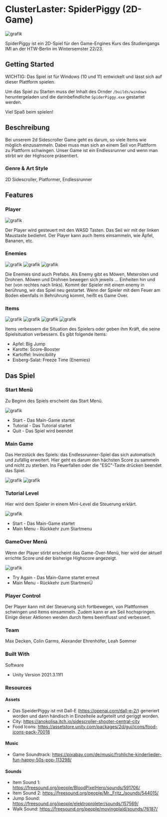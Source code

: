 # ClusterLaster: SpiderPiggy (2D-Game)

![grafik](https://user-images.githubusercontent.com/68195151/204862033-70915c4a-265a-416c-aa87-af29313474ea.png)

SpiderPiggy ist ein 2D-Spiel für den Game-Engines Kurs des Studiengangs IMI an der HTW-Berlin im Wintersemster 22/23.

## Getting Started

WICHTIG: Das Spiel ist für Windows (10 und 11) entwickelt und lässt sich auf dieser Plattform spielen.

Um das Spiel zu Starten muss der Inhalt des Ornder <code>/builds/windows</code> heruntergeladen und die darinbefindliche <code>SpiderPiggy.exe</code> gestartet werden.

Viel Spaß beim spielen!

## Beschreibung

Bei unserem 2d Sidescroller Game geht es darum, so viele Items wie möglich einzusammeln. 
Dabei muss man sich an einem Seil von Plattform zu Plattform schwingen.
Unser Game ist ein Endlessrunner und wenn man stirbt wir der Highscore präsentiert.  

### Genre & Art Style
2D Sidescroller, Platformer, Endlessrunner

## Features

### Player 

![grafik](https://user-images.githubusercontent.com/68195151/204776815-ca0aeb79-7d34-4dd1-b47d-fa2b945a79e1.png)

Der Player wird gesteuert mit den WASD Tasten.
Das Seil wir mit der linken Maustaste bediehnt.
Der Player kann auch Items einsammeln, wie Äpfel, Bananen, etc.

### Enemies

![grafik](https://user-images.githubusercontent.com/68195151/204775489-708f0707-4a34-4570-8792-e16182840c60.png)
![grafik](https://user-images.githubusercontent.com/68195151/204775565-9ffbdd2f-44c8-4dda-939e-d7eb67d3dab3.png)
![grafik](https://user-images.githubusercontent.com/68195151/204775640-d0ee9742-5993-43a2-a358-1482e8fc1342.png)

Die Enemies sind auch Prefabs.
Als Enemy gibt es Möwen, Meteroiten und Drohnen.
Möwen und Drohnen bewegen sich jeweils ... Einheiten hin und her (von rechtes nach links). Kommt der Spieler mit einem enemy in berührung, wir das Spiel neu gestartet. 
Wenn der Spieler mit dem Feuer am Boden ebenfalls in Behrührung kommt, heißt es Game Over. 


### Items

![grafik](https://user-images.githubusercontent.com/68195151/204774707-73f6fe58-cee0-4189-9d37-99d61bf89ab1.png)
![grafik](https://user-images.githubusercontent.com/68195151/204774828-f3600416-28d2-432b-a836-31d4d1a15424.png)
![grafik](https://user-images.githubusercontent.com/68195151/204774898-c2cc9ace-4180-43e4-8795-dad5fa8c67a3.png)
![grafik](https://user-images.githubusercontent.com/68195151/204774956-ce681d24-d380-46da-9d64-77da423eb273.png)

Items verbessern die Situation des Spielers oder geben ihm Kräft, die seine Spielsituation verbessern.
Es gibt folgende Items:

* Apfel: Big Jump
* Karotte: Score-Booster
* Kartoffel: Invincibility
* Eisberg-Salat: Freeze Time (Enemies)


## Das Spiel

### Start Menü

Zu Beginn des Spiels erscheint das Start Menü.

![grafik](https://user-images.githubusercontent.com/68195151/204773267-c47d8269-983f-46c3-b9e8-942706275c5d.png)

* Start - Das Main-Game startet
* Tutorial - Das Tutorial startet
* Quit - Das Spiel wird beendet

### Main Game

Das Herzstück des Spiels: das Endlessrunner-Spiel das sich automatisch und zufällig erweitert. Hier geht es darum den hächsten Score zu sammeln und nicht zu sterben. Ins Feuerfallen oder die "ESC"-Taste drücken beendet das Spiel.

![grafik](https://user-images.githubusercontent.com/68195151/204862896-e4f63271-089c-4085-9fc9-c3c930ae9225.png)
![grafik](https://user-images.githubusercontent.com/68195151/204863417-930feb32-66b9-4296-91a4-81af09f4d1a1.png)

### Tutorial Level

Hier wird dem Spieler in einem Mini-Level die Steuerung erklärt.

![grafik](https://user-images.githubusercontent.com/68195151/204773624-5a265ff2-d1e3-41eb-98a6-0679afb37178.png)

* Start - Das Main-Game startet
* Main Menu - Rückkehr zum Startmenu


### GameOver Menü 

Wenn der Player stirbt erscheint das Game-Over-Menü, hier wird der aktuell errichte Score und der bisherige Highscore angezeigt.

![grafik](https://user-images.githubusercontent.com/68195151/204773755-0328c6cf-c544-4e68-b3a7-a1408735b4ab.png)

* Try Again - Das Main-Game startet erneut
* Main Menu - Rückkehr zum StartmenÜ

### Player Control

Der Player kann mit der Steuerung sich fortbewegen, von Plattformen schwingen und Items einsammeln. Zudem kann er am Seil hochspringen. Einige dieser Aktionen werden durch Items beeinflusst und verbessert.

### Team
Max Decken, Colin Garms, Alexander Ehrenhöfer, Leah Sommer

### Built With
Software
* Unity Version 2021.3.11f1

### Resources
#### Assets
* Das SpeiderPiggy ist mit Dall-E (https://openai.com/dall-e-2/) generiert worden und dann händisch in Einzelteile aufgeteilt und geriggt worden.
* City: https://anokolisa.itch.io/sidescroller-shooter-central-city
* Food Icons: https://assetstore.unity.com/packages/2d/gui/icons/food-icons-pack-70018

#### Music
* Game Soundtrack: https://pixabay.com/de/music/frohliche-kinderlieder-fun-happy-50s-pop-113298/

#### Sounds
* Item Sound 1: https://freesound.org/people/BloodPixelHero/sounds/591706/
* Item Sound 2: https://freesound.org/people/Mr._Fritz_/sounds/544015/
* Jump Sound: https://freesound.org/people/elektroproleter/sounds/157569/
* Walk Sound: https://freesound.org/people/movingplaid/sounds/76187/

